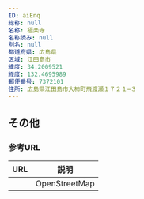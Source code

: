 ```yaml
---
ID: aiEnq
総称: null
名称: 極楽寺
名称読み: null
別名: null
都道府県: 広島県
区域: 江田島市
緯度: 34.2009521
経度: 132.4695989
郵便番号: 7372101
住所: 広島県江田島市大柿町飛渡瀬１７２１−３
---
```


## その他

### 参考URL

| URL | 説明          |
| --- | ------------- |
|     | OpenStreetMap |
